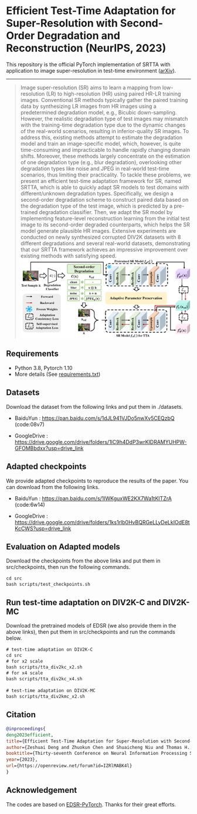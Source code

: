 # Efficient Test-Time Adaptation for Super-Resolution with Second-Order Degradation and Reconstruction (NeurIPS, 2023)

This repository is the official PyTorch implementation of SRTTA with application to image super-resolution in test-time environment ([arXiv](https://arxiv.org/abs/2310.19011)).

---
>Image super-resolution (SR) aims to learn a mapping from low-resolution (LR) to high-resolution (HR) using paired HR-LR training images. 
Conventional SR methods typically gather the paired training data by synthesizing LR images from HR images using a predetermined degradation model, e.g., Bicubic down-sampling.
However, the realistic degradation type of test images may mismatch with the training-time degradation type 
due to the dynamic changes of the real-world scenarios, 
resulting in inferior-quality SR images.
To address this, existing methods attempt to estimate the degradation model and train an image-specific model, which, however, is quite time-consuming and impracticable to handle rapidly changing domain shifts.
Moreover, these methods largely concentrate on the estimation of one degradation type (e.g., blur degradation), overlooking other degradation types like noise and JPEG in real-world test-time scenarios, thus limiting their practicality.
To tackle these problems, we present an efficient test-time adaptation framework for SR, named SRTTA, which is able to quickly adapt SR models to test domains with different/unknown degradation types.
Specifically, we design a second-order degradation scheme to construct paired data based on the degradation type of the test image, which is predicted by a pre-trained degradation classifier.
Then, we adapt the SR model by implementing feature-level reconstruction learning from the initial test image to its second-order degraded counterparts, which helps the SR model generate plausible HR images.
Extensive experiments are conducted on newly synthesized corrupted DIV2K datasets with 8 different degradations and several real-world datasets, demonstrating that our SRTTA framework achieves an impressive improvement over existing methods with satisfying speed.
><img src="./figures/srtta_overview.png" align="middle" width="800">

## Requirements
* Python 3.8, Pytorch 1.10
* More details (See [requirements.txt](requirements.txt))

## Datasets
Download the dataset from the following links and put them in ./datasets.

* BaiduYun : https://pan.baidu.com/s/1dJL941VJDo5nwXv5CEQzbQ (code:08v7) 

* GoogleDrive : https://drive.google.com/drive/folders/1lC9h4DdP3wrKIDRAMYUHPW-GFOMBbdxx?usp=drive_link

## Adapted checkpoints
We provide adapted checkpoints to reproduce the results of the paper. You can download from the following links.

* BaiduYun : https://pan.baidu.com/s/1IWKguxWE2KX7Wa1tKITZrA (code:6w14)

* GoogleDrive : https://drive.google.com/drive/folders/1ks1rlb0HvBQRGeLLyDeLkIOdE8tKcCWS?usp=drive_link

## Evaluation on Adapted models
Download the checkpoints from the above links and put them in src/checkpoints, then run the following commands.

```shell
cd src
bash scripts/test_checkpoints.sh
```

## Run test-time adaptation on DIV2K-C and DIV2K-MC
Download the pretrained models of EDSR (we also provide them in the above links), then put them in src/checkpoints and run the commands below.

```shell
# test-time adaptation on DIV2K-C
cd src
# for x2 scale
bash scripts/tta_div2kc_x2.sh
# for x4 scale
bash scripts/tta_div2kc_x4.sh

# test-time adaptation on DIV2K-MC
bash scripts/tta_div2kmc_x2.sh
```

## Citation
```bibtex
@inproceedings{
deng2023efficient,
title={Efficient Test-Time Adaptation for Super-Resolution with Second-Order Degradation and Reconstruction},
author={Zeshuai Deng and Zhuokun Chen and Shuaicheng Niu and Thomas H. Li and Bohan Zhuang and Mingkui Tan},
booktitle={Thirty-seventh Conference on Neural Information Processing Systems},
year={2023},
url={https://openreview.net/forum?id=IZRlMABK4l}
}
```

## Acknowledgement
The codes are based on [EDSR-PyTorch](https://github.com/sanghyun-son/EDSR-PyTorch). Thanks for their great efforts.